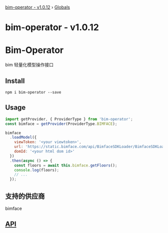 [bim-operator - v1.0.12](README.md) › [Globals](globals.md)

# bim-operator - v1.0.12

# Bim-Operator

bim 轻量化模型操作接口

## Install

```shell
npm i bim-operator --save
```

## Usage

```js
import getProvider, { ProviderType } from 'bim-operator';
const bimface = getProvider(ProviderType.BIMFACE);

bimface
  .loadModel({
    viewToken: '<your viewtoken>',
    url: 'https://static.bimface.com/api/BimfaceSDKLoader/BimfaceSDKLoader@latest-release.js',
    domId: '<your html dom id>'
  })
  .then(async () => {
    const floors = await this.bimface.getFloors();
    console.log(floors);
    // ...
  });
```

## 支持的供应商

bimface

## [API](./doc/README.md)
